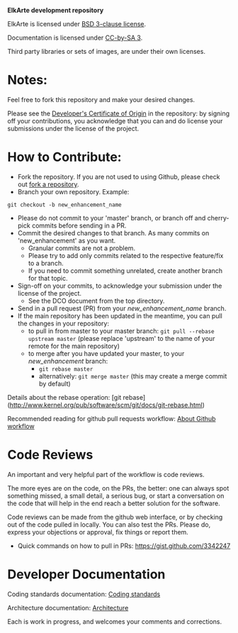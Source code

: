 **ElkArte development repository**

ElkArte is licensed under [BSD 3-clause license](http://www.opensource.org/licenses/BSD-3-Clause).

Documentation is licensed under [CC-by-SA 3](http://creativecommons.org/licenses/by-sa/3.0).

Third party libraries or sets of images, are under their own licenses.

Notes:
===
Feel free to fork this repository and make your desired changes.

Please see the [Developer's Certificate of Origin](https://github.com/elkarte/Elkarte/blob/master/DCO.txt) in the repository:
by signing off your contributions, you acknowledge that you can and do license your submissions under the license of the project.

How to Contribute:
===
* Fork the repository. If you are not used to using Github, please check out [fork a repository](http://help.github.com/fork-a-repo).
* Branch your own repository. Example:
```
git checkout -b new_enhancement_name
```
  * Please do not commit to your 'master' branch, or branch off and cherry-pick commits before sending in a PR.
* Commit the desired changes to that branch. As many commits on 'new_enhancement' as you want.
  * Granular commits are not a problem.
  * Please try to add only commits related to the respective feature/fix to a branch.
  * If you need to commit something unrelated, create another branch for that topic.
* Sign-off on your commits, to acknowledge your submission under the license of the project.
  * See the DCO document from the top directory.
* Send in a pull request (PR) from your _new_enhancement_name_ branch.
* If the main repository has been updated in the meantime, you can pull the changes in your repository:
  * to pull in from master to your master branch: ``` git pull --rebase upstream master ``` (please replace 'upstream' to the name of your remote for the main repository)
  * to merge after you have updated your master, to your _new_enhancement_ branch:
     *  ``` git rebase master ```
     * alternatively: ``` git merge master ``` (this may create a merge commit by default)

Details about the rebase operation:
[git rebase] (http://www.kernel.org/pub/software/scm/git/docs/git-rebase.html)

Recommended reading for github pull requests workflow:
[About Github workflow](http://qsapp.com/wiki/Github#Github_Contributor_Workflow)

Code Reviews
===
An important and very helpful part of the workflow is code reviews.

The more eyes are on the code, on the PRs, the better: one can always spot something missed, a small detail, a serious bug, or start a conversation on the code that will help in the end reach a better solution for the software.

Code reviews can be made from the github web interface, or by checking out of the code pulled in locally. You can also test the PRs. Please do, express your objections or approval, fix things or report them.

* Quick commands on how to pull in PRs:
https://gist.github.com/3342247

Developer Documentation
===
Coding standards documentation: [Coding standards](https://github.com/elkarte/Elkarte/wiki/Coding-Standards)

Architecture documentation: [Architecture](https://github.com/elkarte/Elkarte/wiki/Architecture)

Each is work in progress, and welcomes your comments and corrections.
